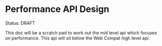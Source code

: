 # Performance API Design

Status: DRAFT

This doc will be a scratch pad to work out the mid level api which focuses on performance. This api will sit below the Web Compat high level api.
